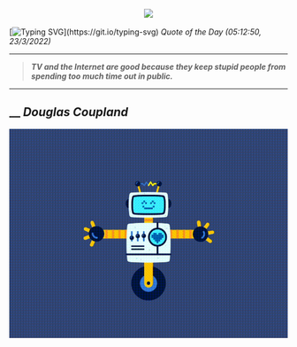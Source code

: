 <p align='center'><img src='https://komarev.com/ghpvc/?username=hungpurdie&label=Total+Vistors&color=brightgreen&style=plastic'></p> 


 [![Typing SVG](https://readme-typing-svg.herokuapp.com?font=Press+Start+2P&color=C2F784&size=35&width=900&height=100&lines=Hello+World%2C+I'm+Hung+!)](https://git.io/typing-svg) 
 _Quote of the Day (05:12:50, 23/3/2022)_
___
>**_TV and the Internet are good because they keep stupid people from spending too much time out in public._**
___
## __ **_Douglas Coupland_** 
<p align="center"><img src="src/assets/images/robot-dancing-dribble.gif"/></p>